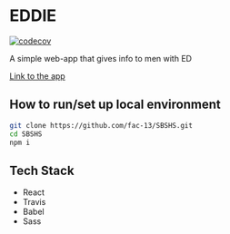# EDDIE

[![codecov](https://codecov.io/gh/fac-13/SBSHS/branch/master/graph/badge.svg)](https://codecov.io/gh/fac-13/SBSHS)

A simple web-app that gives info to men with ED

[Link to the app](https://eddie-webapp.netlify.com)

## How to run/set up local environment

```bash
git clone https://github.com/fac-13/SBSHS.git
cd SBSHS
npm i
```

## Tech Stack

- React
- Travis
- Babel
- Sass
